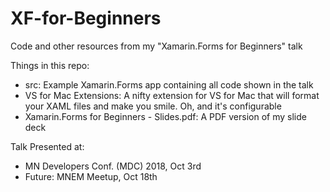 # XF-for-Beginners
Code and other resources from my "Xamarin.Forms for Beginners" talk

Things in this repo:
- src: Example Xamarin.Forms app containing all code shown in the talk
- VS for Mac Extensions: A nifty extension for VS for Mac that will format your XAML files and make you smile. Oh, and it's configurable
- Xamarin.Forms for Beginners - Slides.pdf: A PDF version of my slide deck

Talk Presented at:
- MN Developers Conf. (MDC) 2018, Oct 3rd
- Future: MNEM Meetup, Oct 18th
